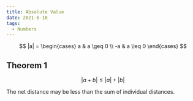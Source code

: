 ```yaml
---
title: Absolute Value
date: 2021-6-18
tags:
  - Numbers
---
```

$$
|a| = 
\begin{cases}
a & a \geq 0 \\
-a & a \leq 0
\end{cases}
$$

## Theorem 1
$$
|a + b| \leq |a| + |b|
$$

The net distance may be less than the sum of individual distances.
